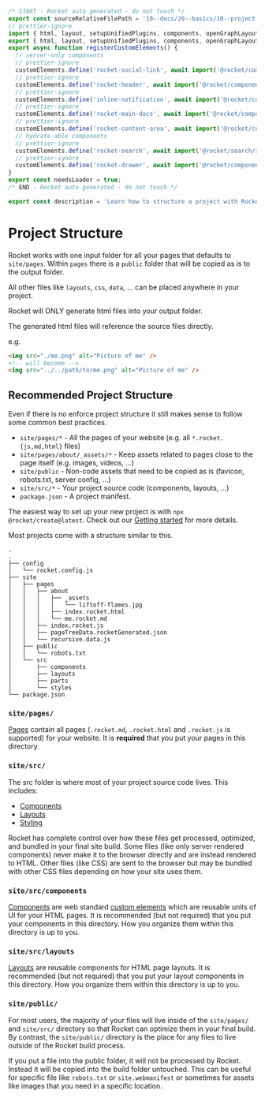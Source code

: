 ```js server
/* START - Rocket auto generated - do not touch */
export const sourceRelativeFilePath = '10--docs/20--basics/10--project-structure.rocket.md';
// prettier-ignore
import { html, layout, setupUnifiedPlugins, components, openGraphLayout } from '../../recursive.data.js';
export { html, layout, setupUnifiedPlugins, components, openGraphLayout };
export async function registerCustomElements() {
  // server-only components
  // prettier-ignore
  customElements.define('rocket-social-link', await import('@rocket/components/social-link.js').then(m => m.RocketSocialLink));
  // prettier-ignore
  customElements.define('rocket-header', await import('@rocket/components/header.js').then(m => m.RocketHeader));
  // prettier-ignore
  customElements.define('inline-notification', await import('@rocket/components/inline-notification.js').then(m => m.InlineNotification));
  // prettier-ignore
  customElements.define('rocket-main-docs', await import('@rocket/components/main-docs.js').then(m => m.RocketMainDocs));
  // prettier-ignore
  customElements.define('rocket-content-area', await import('@rocket/components/content-area.js').then(m => m.RocketContentArea));
  // hydrate-able components
  // prettier-ignore
  customElements.define('rocket-search', await import('@rocket/search/search.js').then(m => m.RocketSearch));
  // prettier-ignore
  customElements.define('rocket-drawer', await import('@rocket/components/drawer.js').then(m => m.RocketDrawer));
}
export const needsLoader = true;
/* END - Rocket auto generated - do not touch */

export const description = 'Learn how to structure a project with Rocket.';
```

# Project Structure

Rocket works with one input folder for all your pages that defaults to `site/pages`.
Within `pages` there is a `public` folder that will be copied as is to the output folder.

All other files like `layouts`, `css`, `data`, ... can be placed anywhere in your project.

<inline-notification>

Rocket will ONLY generate html files into your output folder.

</inline-notification>

The generated html files will reference the source files directly.

e.g.

```html
<img src="./me.png" alt="Picture of me" />
<!-- will become -->
<img src="../../path/to/me.png" alt="Picture of me" />
```

## Recommended Project Structure

Even if there is no enforce project structure it still makes sense to follow some common best practices.

- `site/pages/*` - All the pages of your website (e.g. all `*.rocket.{js,md,html}` files)
- `site/pages/about/_assets/*` - Keep assets related to pages close to the page itself (e.g. images, videos, ...)
- `site/public` - Non-code assets that need to be copied as is (favicon, robots.txt, server config, ...)
- `site/src/*` - Your project source code (components, layouts, ...)
- `package.json` - A project manifest.

The easiest way to set up your new project is with `npx @rocket/create@latest`. Check out our [Getting started](../10--setup/10--getting-started.rocket.md) for more details.

Most projects come with a structure similar to this.

```
.
.
├── config
│   └── rocket.config.js
├── site
│   ├── pages
│   │   ├── about
│   │   │   ├── _assets
│   │   │   │   └── liftoff-flames.jpg
│   │   │   ├── index.rocket.html
│   │   │   └── me.rocket.md
│   │   ├── index.rocket.js
│   │   ├── pageTreeData.rocketGenerated.json
│   │   └── recursive.data.js
│   ├── public
│   │   └── robots.txt
│   └── src
│       ├── components
│       ├── layouts
│       ├── parts
│       └── styles
└── package.json
```

### `site/pages/`

[Pages](./20--pages.rocket.md) contain all pages (`.rocket.md`, `.rocket.html` and `.rocket.js` is supported) for your website. It is **required** that you put your pages in this directory.

### `site/src/`

The src folder is where most of your project source code lives. This includes:

- [Components](./40--components.rocket.md)
- [Layouts](./50--layouts.rocket.md)
- [Styling](../30--guides/70--styles-and-css.rocket.md)

Rocket has complete control over how these files get processed, optimized, and bundled in your final site build. Some files (like only server rendered components) never make it to the browser directly and are instead rendered to HTML. Other files (like CSS) are sent to the browser but may be bundled with other CSS files depending on how your site uses them.

### `site/src/components`

[Components](./40--components.rocket.md) are web standard [custom elements](https://developer.mozilla.org/en-US/docs/Web/Web_Components/Using_custom_elements) which are reusable units of UI for your HTML pages. It is recommended (but not required) that you put your components in this directory. How you organize them within this directory is up to you.

### `site/src/layouts`

[Layouts](./50--layouts.rocket.md) are reusable components for HTML page layouts. It is recommended (but not required) that you put your layout components in this directory. How you organize them within this directory is up to you.

### `site/public/`

For most users, the majority of your files will live inside of the `site/pages/` and `site/src/` directory so that Rocket can optimize them in your final build. By contrast, the `site/public/` directory is the place for any files to live outside of the Rocket build process.

If you put a file into the public folder, it will not be processed by Rocket. Instead it will be copied into the build folder untouched. This can be useful for specific file like `robots.txt` or `site.webmanifest` or sometimes for assets like images that you need in a specific location.
